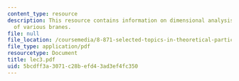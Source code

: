 ```yaml
---
content_type: resource
description: This resource contains information on dimensional analysis on tensions
  of various branes.
file: null
file_location: /coursemedia/8-871-selected-topics-in-theoretical-particle-physics-branes-and-gauge-theory-dynamics-fall-2004/5bcdff3a3071c28befd43ad3ef4fc350_lec3.pdf
file_type: application/pdf
resourcetype: Document
title: lec3.pdf
uid: 5bcdff3a-3071-c28b-efd4-3ad3ef4fc350
---
```

